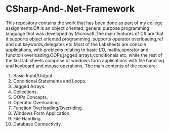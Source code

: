 # CSharp-And-.Net-Framework
This repository contains the work that has been done as part of my college assignments.C# is an object oriented, general purpose programming language that was developed by
Microsoft.The main features of C# are that it supports object oriented programming ,supports operator overloading,ref and out keywords,delegates etc.Most of the Labsheets are console applications, with problems relating to basic I/O, maths,operator and function overloading,OOPs,jagged arrays,conditionals etc, while the rest of the last lab sheets comprise of windows form applications with file handling and keyboard and mouse operations.
The main contents of the repo are:
<ol>
  <li>Basic Input/Output.</li>
  <li>Conditional Statements and Loops.</li>
  <li>Jagged Arrays.</li>
  <li>Collections.</li>
  <li>OOPs Concepts.</li>
  <li>Operator Overloading.</li>
  <li>Function Overloading/Overriding.</li>
  <li>Windows Form Application.</li>
  <li>File Handling.</li>
  <li>Database Connectivity.</li>
  
</ol>
